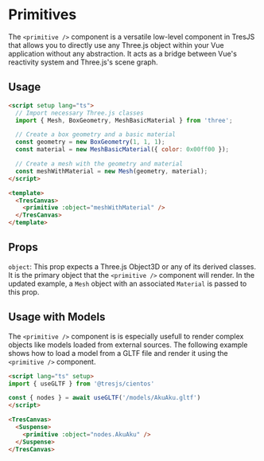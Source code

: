 # Primitives

The `<primitive />` component is a versatile low-level component in TresJS that allows you to directly use any Three.js object within your Vue application without any abstraction. It acts as a bridge between Vue's reactivity system and Three.js's scene graph.

## Usage

```html
<script setup lang="ts">
  // Import necessary Three.js classes
  import { Mesh, BoxGeometry, MeshBasicMaterial } from 'three';

  // Create a box geometry and a basic material
  const geometry = new BoxGeometry(1, 1, 1);
  const material = new MeshBasicMaterial({ color: 0x00ff00 });

  // Create a mesh with the geometry and material
  const meshWithMaterial = new Mesh(geometry, material);
</script>

<template>
  <TresCanvas>
    <primitive :object="meshWithMaterial" />
  </TresCanvas>  
</template>
```

## Props

`object`: This prop expects a Three.js Object3D or any of its derived classes. It is the primary object that the `<primitive />` component will render. In the updated example, a `Mesh` object with an associated `Material` is passed to this prop.

## Usage with Models 

The `<primitive />` component is is especially usefull to render complex objects like models loaded from external sources. The following example shows how to load a model from a GLTF file and render it using the `<primitive />` component.

```html
<script lang="ts" setup>
import { useGLTF } from '@tresjs/cientos'

const { nodes } = await useGLTF('/models/AkuAku.gltf')
</script>

<TresCanvas>
  <Suspense>
    <primitive :object="nodes.AkuAku" />
  </Suspense>
</TresCanvas>
```
